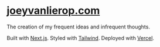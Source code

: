 # [joeyvanlierop.com](http://joeyvanlierop.com)

The creation of my frequent ideas and infrequent thoughts.

Built with [Next.js](https://nextjs.org). Styled with [Tailwind](https://tailwindcss.com). Deployed with [Vercel](http://vercel.com).
